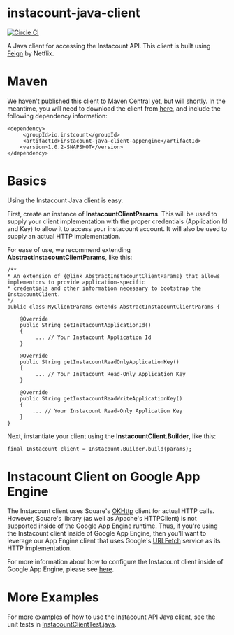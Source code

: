 # instacount-java-client
[![Circle CI](https://circleci.com/gh/instacount/instacount-java-client/tree/master.svg?style=svg)](https://circleci.com/gh/instacount/instacount-java-client/tree/master)

A Java client for accessing the Instacount API.  This client is built using [Feign](https://github.com/Netflix/feign) by Netflix.

# Maven
We haven't published this client to Maven Central yet, but will shortly.  In the meantime, you will need to download the 
client from [here](https://github.com/instacount/instacount-java-client/releases/tag/instacount-java-client-1.0.2), and 
include the following dependency information:
                      
    <dependency>
         <groupId>io.instcount</groupId>
         <artifactId>instacount-java-client-appengine</artifactId>
        <version>1.0.2-SNAPSHOT</version>
    </dependency>

# Basics
Using the Instacount Java client is easy.  

First, create an instance of <b>InstacountClientParams</b>.  This will be used to supply your client implementation with
 the proper credentials (Application Id and Key) to allow it to access your instacount account.  It will also be used to
 supply an actual HTTP implementation.  

For ease of use, we recommend extending <b>AbstractInstacountClientParams</b>, like this:
 
    /**
    * An extension of {@link AbstractInstacountClientParams} that allows implementors to provide application-specific 
    * credentials and other information necessary to bootstrap the InstacountClient. 
    */
    public class MyClientParams extends AbstractInstacountClientParams {
    	
    	@Override
    	public String getInstacountApplicationId()
    	{
    		 ... // Your Instacount Application Id
    	}
    
    	@Override
    	public String getInstacountReadOnlyApplicationKey()
    	{
    		 ... // Your Instacount Read-Only Application Key
        }
    
    	@Override
    	public String getInstacountReadWriteApplicationKey()
    	{
    	    ... // Your Instacount Read-Only Application Key
    	}    	
    }
    
Next, instantiate your client using the <b>InstacountClient.Builder</b>, like this:

    final Instacount client = Instacount.Builder.build(params);

# Instacount Client on Google App Engine
The Instacount client uses Square's [OKHttp](https://github.com/square/okhttp) client for actual HTTP calls.  However, 
Square's library (as well as Apache's HTTPClient) is not supported inside of the Google App Engine runtime.  Thus, if you're 
using the Instacount client inside of Google App Engine, then you'll want to leverage our App Engine client that uses 
Google's [URLFetch](https://cloud.google.com/appengine/docs/java/urlfetch/) service as its HTTP implementation.

For more information about how to configure the Instacount client inside of Google App Engine, please see [here](https://github.com/instacount/instacount-java-client/tree/master/appengine-client).


# More Examples
For more examples of how to use the Instacount API Java client, see the unit 
tests in [InstacountClientTest.java](https://github.com/instacount/instacount-java-client/blob/master/src/test/java/io/instacount/client/InstacountClientTest.java).


